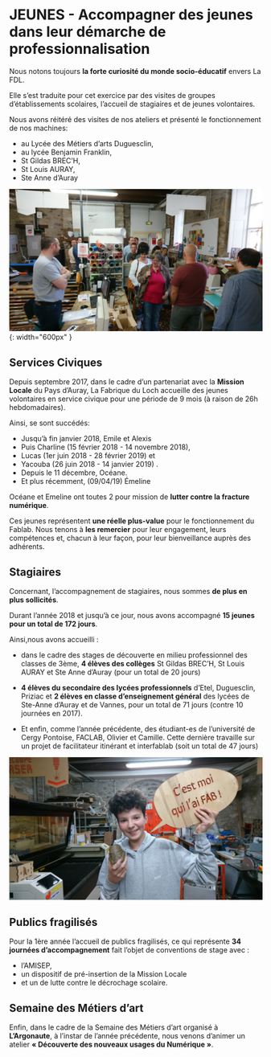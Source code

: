 # JEUNES - Accompagner des jeunes dans leur démarche de professionnalisation

Nous notons toujours **la forte curiosité du monde socio-éducatif** envers La FDL.

Elle s’est traduite pour cet exercice par des visites de groupes d’établissements scolaires, l’accueil de stagiaires et de jeunes volontaires.

Nous avons réitéré des visites de nos ateliers et présenté le fonctionnement de nos machines:
- au Lycée des Métiers d’arts Duguesclin,
- au lycée Benjamin Franklin,
- St Gildas BREC’H,
- St Louis AURAY,
- Ste Anne d’Auray

![visites](../images/visites.JPG){: width="600px" }


## Services Civiques
Depuis septembre 2017, dans le cadre d’un partenariat avec la **Mission Locale** du Pays d’Auray, La Fabrique du Loch accueille des jeunes volontaires en service civique pour une période de 9 mois (à raison de 26h hebdomadaires).

Ainsi, se sont succédés:

- Jusqu’à fin janvier 2018, Emile et Alexis
- Puis Charline (15 février 2018 - 14 novembre 2018),
- Lucas (1er juin 2018 - 28 février 2019) et
- Yacouba (26 juin 2018 - 14 janvier 2019) .
- Depuis le 11 décembre, Océane.
- Et plus récemment, (09/04/19) Émeline

Océane et Emeline ont toutes 2 pour mission de **lutter contre la fracture numérique**.

Ces jeunes représentent **une réelle plus-value** pour le fonctionnement du Fablab. Nous tenons à **les remercier** pour leur engagement, leurs compétences et, chacun à leur façon, pour leur bienveillance auprès des adhérents.

## Stagiaires
Concernant, l’accompagnement de stagiaires, nous sommes **de plus en plus sollicités**.

Durant l’année 2018 et jusqu’à ce jour, nous avons accompagné **15 jeunes pour un total de 172 jours**.

Ainsi,nous avons accueilli :

- dans le cadre des stages de découverte en milieu professionnel des classes de 3ème, **4 élèves des collèges** St Gildas BREC’H, St Louis AURAY et Ste Anne d’Auray (pour un total de 20 jours)

- **4 élèves du secondaire des lycées professionnels**  d’Etel, Duguesclin, Priziac et **2 élèves en classe d’enseignement général** des lycées de Ste-Anne d’Auray et de Vannes, pour un total de 71 jours (contre 10 journées en 2017).

- Et enfin, comme l’année précédente, des étudiant-es de l’université de Cergy Pontoise, FACLAB, Olivier et Camille. Cette dernière travaille sur un projet de facilitateur itinérant et interfablab (soit un total de 47 jours)

![cmoifab](../images/RI3.jpg)

## Publics fragilisés
Pour la 1ère année l’accueil de publics fragilisés, ce qui représente **34 journées d’accompagnement** fait l’objet de conventions de stage avec :

- l’AMISEP,
- un dispositif de pré-insertion de la Mission Locale
- et un de lutte contre le décrochage scolaire.

## Semaine des Métiers d’art
Enfin, dans le cadre de la Semaine des Métiers d’art organisé à **L’Argonaute**, à l’instar de l’année précédente, nous venons d’animer un atelier **« Découverte des nouveaux usages du Numérique »**.
